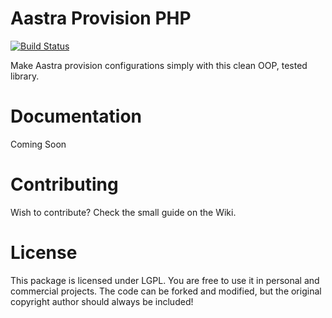 # Aastra Provision PHP
[![Build Status](https://travis-ci.org/clearvox/aastra-provision-php.svg?branch=master)](https://travis-ci.org/clearvox/aastra-provision-php)

Make Aastra provision configurations simply with this clean OOP, tested library.

# Documentation

Coming Soon

# Contributing

Wish to contribute? Check the small guide on the Wiki.

# License

This package is licensed under LGPL. You are free to use it in personal and commercial projects. The code can be forked and modified, but the original copyright author should always be included!